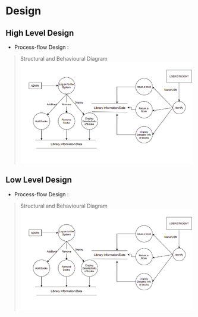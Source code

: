 # Design

## High Level Design 
* Process-flow Design :

>Structural and Behavioural Diagram
![HighLevelStructuralDiagram](https://github.com/manjunath-97/mini-project-ltts/blob/master/2_Design/LastLowLevelDisign99.png)


## Low Level Design 
* Process-flow Design :

>Structural and Behavioural Diagram
![FeaturesLevelStructuralDiagram](https://github.com/manjunath-97/mini-project-ltts/blob/master/2_Design/LastLowLevelDisign99.png)

